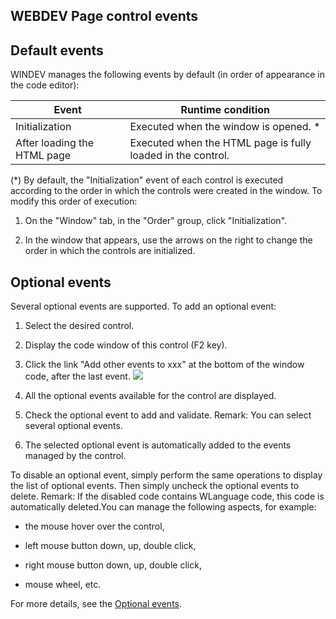 
## WEBDEV Page control events
			

<a name="NOTE1"></a>
<a name="NOTE1_1"></a>


## Default events
<a name="default_events_ELTTEXTE000109"></a>
WINDEV manages the following events by default (in order of appearance in the code editor):


| Event | Runtime condition |
| --- | --- |
| Initialization | Executed when the window is opened. \* |
| After loading the HTML page | Executed when the HTML page is fully loaded in the control. |


(\*) By default, the "Initialization" event of each control is executed according to the order in which the controls were created in the window. To modify this order of execution: 

1. On the "Window" tab, in the "Order" group, click "Initialization".

2. In the window that appears, use the arrows on the right to change the order in which the controls are initialized.








<a name="NOTE2"></a>
<a name="NOTE2_1"></a>


## Optional events
<a name="optional_events_ELTTEXTE000133"></a>
Several optional events are supported.
To add an optional event:

1. Select the desired control.

2. Display the code window of this control (F2 key).

3. Click the link "Add other events to xxx" at the bottom of the window code, after the last event.  ![](https://doc.pcsoft.fr/en-US/images/image.awp?langid=3&name=Traitements_optionnels_WD_OK%20-%20HC%20N%B0001.gif)


4. All the optional events available for the control are displayed. 

5. Check the optional event to add and validate. 
	Remark: You can select several optional events. 

6. The selected optional event is automatically added to the events managed by the control.




To disable an optional event, simply perform the same operations to display the list of optional events. Then simply uncheck the optional events to delete. 
Remark: If the disabled code contains WLanguage code, this code is automatically deleted.You can manage the following aspects, for example:

- the mouse hover over the control,

- left mouse button down, up, double click,

- right mouse button down, up, double click, 

- mouse wheel, etc.




For more details, see the [Optional events](../WDChamp/1014004.md).


